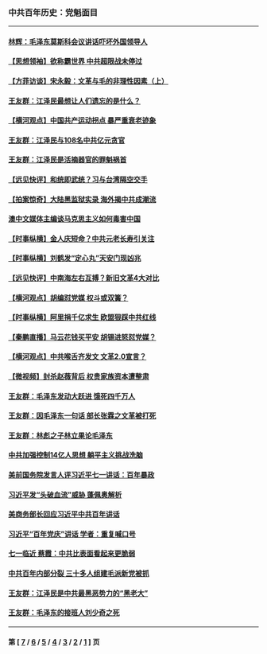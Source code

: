 ### 中共百年历史：党魁面目
---
#### [林辉：毛泽东莫斯科会议讲话吓坏外国领导人](../../pages/nf1176107/n13917931.md?04070430) 
#### [【思想领袖】欲称霸世界 中共超限战未停过](../../pages/nf1176107/n13745142.md?04070430) 
#### [【方菲访谈】宋永毅：文革与毛的非理性因素（上）](../../pages/nf1176107/n13469956.md?04070430) 
#### [王友群：江泽民最想让人们遗忘的是什么？](../../pages/nf1176107/n13408949.md?04070430) 
#### [【横河观点】中国共产运动拐点 暴严重衰老迹象](../../pages/nf1176107/n13388333.md?04070430) 
#### [王友群：江泽民与108名中共亿元贪官](../../pages/nf1176107/n13352358.md?04070430) 
#### [王友群：江泽民是活摘器官的罪魁祸首](../../pages/nf1176107/n13336903.md?04070430) 
#### [【远见快评】和统即武统？习与台湾隔空交手](../../pages/nf1176107/n13297739.md?04070430) 
#### [【拍案惊奇】大陆黑监狱实录 海外揭中共成潮流](../../pages/nf1176107/n13288853.md?04070430) 
#### [澳中文媒体主编谈马克思主义如何毒害中国](../../pages/nf1176107/n13257387.md?04070430) 
#### [【时事纵横】金人庆短命？中共元老长寿引关注](../../pages/nf1176107/n13217934.md?04070430) 
#### [【时事纵横】刘鹤发“定心丸”天安门现凶兆](../../pages/nf1176107/n13215416.md?04070430) 
#### [【远见快评】中南海左右互搏？新旧文革4大对比](../../pages/nf1176107/n13214745.md?04070430) 
#### [【横河观点】胡编怼党媒 权斗或双簧？](../../pages/nf1176107/n13210864.md?04070430) 
#### [【时事纵横】阿里捐千亿求生 欧盟狠踩中共红线](../../pages/nf1176107/n13206431.md?04070430) 
#### [【秦鹏直播】马云花钱买平安 胡锡进怒怼党媒？](../../pages/nf1176107/n13206392.md?04070430) 
#### [【横河观点】中共喉舌齐发文 文革2.0宣言？](../../pages/nf1176107/n13201248.md?04070430) 
#### [【微视频】封杀赵薇背后 权贵家族资本遭整肃](../../pages/nf1176107/n13197798.md?04070430) 
#### [王友群：毛泽东发动大跃进 饿死四千万人](../../pages/nf1176107/n13177158.md?04070430) 
#### [王友群：因毛泽东一句话 部长张霖之文革被打死](../../pages/nf1176107/n13161711.md?04070430) 
#### [王友群：林彪之子林立果论毛泽东](../../pages/nf1176107/n13128622.md?04070430) 
#### [中共加强控制14亿人思想 躺平主义挑战洗脑](../../pages/nf1176107/n13094299.md?04070430) 
#### [美前国务院发言人评习近平七一讲话：百年暴政](../../pages/nf1176107/n13066986.md?04070430) 
#### [习近平发“头破血流”威胁 蓬佩奥解析](../../pages/nf1176107/n13063604.md?04070430) 
#### [美商务部长回应习近平中共百年讲话](../../pages/nf1176107/n13062903.md?04070430) 
#### [习近平“百年党庆”讲话 学者：重复喊口号](../../pages/nf1176107/n13061411.md?04070430) 
#### [七一临近 蔡霞：中共比表面看起来更脆弱](../../pages/nf1176107/n13056418.md?04070430) 
#### [中共百年内部分裂 三十多人组建毛派新党被抓](../../pages/nf1176107/n13044023.md?04070430) 
#### [王友群：江泽民是中共最黑恶势力的“黑老大”](../../pages/nf1176107/n13022180.md?04070430) 
#### [王友群：毛泽东的接班人刘少奇之死](../../pages/nf1176107/n12991772.md?04070430) 

---
#### 第 [ [7](./7.md?04070430) / [6](./6.md?04070430) / [5](./5.md?04070430) / [4](./4.md?04070430) / [3](./3.md?04070430) / [2](./2.md?04070430) / [1](./1.md?04070430) ] 页
